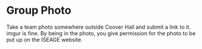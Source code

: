 # Group Photo
Take a team photo somewhere outside Coover Hall and submit a link to it.  imgur is fine.  By being in the photo, you give permission for the photo to be put up on the ISEAGE website.